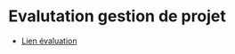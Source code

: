 # Evalutation gestion de projet

- [Lien évaluation](https://form.dragnsurvey.com/survey/r/17f943a0)